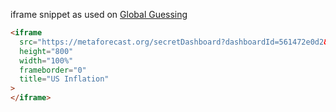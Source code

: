 iframe snippet as used on [Global Guessing](https://globalguessing.com/russia-ukraine-forecasts/)

```html
<iframe
  src="https://metaforecast.org/secretDashboard?dashboardId=561472e0d2&numCols=2"
  height="800"
  width="100%"
  frameborder="0"
  title="US Inflation"
>
</iframe>
```
